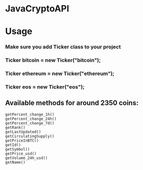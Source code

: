 # JavaCryptoAPI

# Usage

### Make sure you add Ticker class to your project 

### Ticker bitcoin = new Ticker("bitcoin");
### Ticker ethereum = new Ticker("ethereum");
### Ticker eos = new Ticker("eos");

## Available methods for around 2350 coins:

```
getPercent_change_1h() 
getPercent_change_24h() 
getPercent_change_7d() 
getRank() 
getLastUpdated()
getCirculatingSupply() 
getPriceInBTC() 
getId()
getSymbol() 
getPrice_usd() 
getVolume_24h_usd()
getName() 
```

